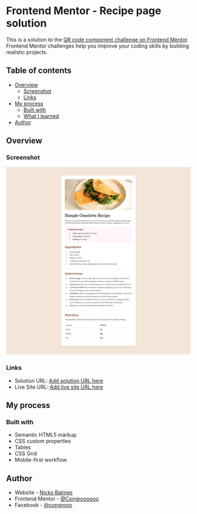 # Frontend Mentor - Recipe page solution

This is a solution to the [QR code component challenge on Frontend Mentor](https://github.com/Congroooooo/Social-links-profile). Frontend Mentor challenges help you improve your coding skills by building realistic projects.

## Table of contents

- [Overview](#overview)
  - [Screenshot](#screenshot)
  - [Links](#links)
- [My process](#my-process)
  - [Built with](#built-with)
  - [What I learned](#what-i-learned)
- [Author](#author)

## Overview

### Screenshot

![](Recipe-page_screenshot.png)

### Links

- Solution URL: [Add solution URL here](https://github.com/Congroooooo/Recipe-Page)
- Live Site URL: [Add live site URL here]()

## My process

### Built with

- Semantic HTML5 markup
- CSS custom properties
- Tables
- CSS Grid
- Mobile-first workflow

## Author

- Website - [Nicko Balmes](https://nckoblms.vercel.app/)
- Frontend Mentor - [@Congroooooo](https://www.frontendmentor.io/profile/Congroooooo)
- Facebook - [@congrooo](https://www.facebook.com/congrooo/)

